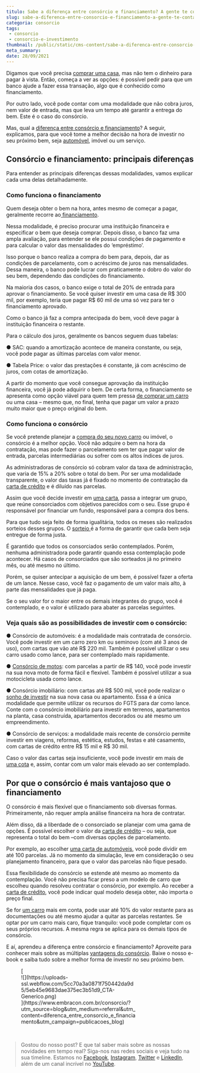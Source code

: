 ```yaml
---
titulo: Sabe a diferença entre consórcio e financiamento? A gente te conta!
slug: sabe-a-diferenca-entre-consorcio-e-financiamento-a-gente-te-conta
categoria: consorcio
tags:
 - consorcio
 - consorcio-e-investimento
thumbnail: /public/static/cms-content/sabe-a-diferenca-entre-consorcio-e-financiamento-a-gente-te-conta.jpg
meta_summary: 
date: 28/09/2021
---
```

Digamos que você precisa [comprar uma casa](https://www.embracon.com.br/blog/quero-comprar-uma-casa-ou-carro-com-consorcio-por-onde-comecar), mas não tem o dinheiro para pagar à vista. Então, começa a ver as opções: é possível pedir para que um banco ajude a fazer essa transação, algo que é conhecido como financiamento.

Por outro lado, você pode contar com uma modalidade que não cobra juros, nem valor de entrada, mas que leva um tempo até garantir a entrega do bem. Este é o caso do consórcio.

Mas, qual a [diferença entre consórcio e financiamento](https://www.embracon.com.br/blog/financiamento-ou-consorcio-o-que-e-melhor-na-compra-de-um-imovel)? A seguir, explicamos, para que você tome a melhor decisão na hora de investir no seu próximo bem, seja [automóvel](https://www.embracon.com.br/consorcio-de-carros), imóvel ou um serviço.

Consórcio e financiamento: principais diferenças
------------------------------------------------

Para entender as principais diferenças dessas modalidades, vamos explicar cada uma delas detalhadamente.

### Como funciona o financiamento

Quem deseja obter o bem na hora, antes mesmo de começar a pagar, geralmente recorre ao[ financiamento](https://www.embracon.com.br/blog/entenda-quais-sao-as-6-maiores-desvantagens-do-financiamento).

Nessa modalidade, é preciso procurar uma instituição financeira e especificar o bem que deseja comprar. Depois disso, o banco faz uma ampla avaliação, para entender se ele possui condições de pagamento e para calcular o valor das mensalidades do ‘empréstimo’.

Isso porque o banco realiza a compra do bem para, depois, dar as condições de parcelamento, com o acréscimo de juros nas mensalidades. Dessa maneira, o banco pode lucrar com praticamente o dobro do valor do seu bem, dependendo das condições do financiamento.

Na maioria dos casos, o banco exige o total de 20% de entrada para aprovar o financiamento. Se você quiser investir em uma casa de R$ 300 mil, por exemplo, teria que pagar R$ 60 mil de uma só vez para ter o financiamento aprovado.

Como o banco já faz a compra antecipada do bem, você deve pagar à instituição financeira o restante.

Para o cálculo dos juros, geralmente os bancos seguem duas tabelas:

● SAC: quando a amortização acontece de maneira constante, ou seja, você pode pagar as últimas parcelas com valor menor.

● Tabela Price: o valor das prestações é constante, já com acréscimo de juros, com cotas de amortização.

A partir do momento que você consegue aprovação da instituição financeira, você já pode adquirir o bem. De certa forma, o financiamento se apresenta como opção viável para quem tem pressa [de comprar um carro](https://www.embracon.com.br/consorcio-de-carros) ou uma casa – mesmo que, no final, tenha que pagar um valor a prazo muito maior que o preço original do bem.

### Como funciona o consórcio

Se você pretende planejar a [compra do seu novo carro](https://www.embracon.com.br/blog/confira-9-sinais-de-que-e-hora-de-trocar-de-carro) ou imóvel, o consórcio é a melhor opção. Você não adquire o bem na hora da contratação, mas pode fazer o parcelamento sem ter que pagar valor de entrada, parcelas intermediárias ou sofrer com os altos índices de juros.

As administradoras de consórcio só cobram valor da taxa de administração, que varia de 15% a 20% sobre o total do bem. Por ser uma modalidade transparente, o valor das taxas já é fixado no momento de contratação da [carta de crédito](https://www.embracon.com.br/conhecaoconsorcio/o-que-e-carta-de-credito) e é diluído nas parcelas.

Assim que você decide investir em [uma carta](https://www.embracon.com.br/blog/o-que-voce-precisa-saber-sobre-a-carta-de-credito-de-consorcios), passa a integrar um grupo, que reúne consorciados com objetivos parecidos com o seu. Esse grupo é responsável por financiar um fundo, responsável para a compra dos bens.

Para que tudo seja feito de forma igualitária, todos os meses são realizados sorteios desses grupos. O [sorteio ](https://www.embracon.com.br/blog/assembleia-de-consorcio-como-funciona)é a forma de garantir que cada bem seja entregue de forma justa.

É garantido que todos os consorciados serão contemplados. Porém, nenhuma administradora pode garantir quando essa contemplação pode acontecer. Há casos de consorciados que são sorteados já no primeiro mês, ou até mesmo no último.

Porém, se quiser antecipar a aquisição de um bem, é possível fazer a oferta de um lance. Nesse caso, você faz o pagamento de um valor mais alto, à parte das mensalidades que já paga.

Se o seu valor for o maior entre os demais integrantes do grupo, você é contemplado, e o valor é utilizado para abater as parcelas seguintes.

### Veja quais são as possibilidades de investir com o consórcio:

● Consórcio de automóveis: é a modalidade mais contratada de consórcio. Você pode investir em um carro zero km ou seminovo (com até 3 anos de uso), com cartas que vão até R$ 220 mil. Também é possível utilizar o seu carro usado como lance, para ser contemplado mais rapidamente.

● [Consórcio de motos](https://www.embracon.com.br/blog/como-escolher-um-consorcio-de-moto): com parcelas a partir de R$ 140, você pode investir na sua nova moto de forma fácil e flexível. Também é possível utilizar a sua motocicleta usada como lance.

● Consórcio imobiliário: com cartas até R$ 500 mil, você pode realizar o[ sonho de investir](https://www.embracon.com.br/blog/entenda-como-comecar-a-investir-mesmo-com-pouco-dinheiro) na sua nova casa ou apartamento. Essa é a única modalidade que permite utilizar os recursos do FGTS para dar como lance. Conte com o consórcio imobiliário para investir em terrenos, apartamentos na planta, casa construída, apartamentos decorados ou até mesmo um empreendimento.

● Consórcio de serviços: a modalidade mais recente de consórcio permite investir em viagens, reformas, estética, estudos, festas e até casamento, com cartas de crédito entre R$ 15 mil e R$ 30 mil.

Caso o valor das cartas seja insuficiente, você pode investir em mais de [uma cota](https://www.embracon.com.br/blog/entenda-o-que-e-e-como-funciona-uma-cota-de-consorcio) e, assim, contar com um valor mais elevado ao ser contemplado.

Por que o consórcio é mais vantajoso que o financiamento
--------------------------------------------------------

O consórcio é mais flexível que o financiamento sob diversas formas. Primeiramente, não requer ampla análise financeira na hora de contratar.

Além disso, dá a liberdade de o consorciado se planejar com uma gama de opções. É possível escolher o valor da [carta de crédito](https://www.embracon.com.br/blog/o-que-voce-precisa-saber-sobre-a-carta-de-credito-de-consorcios) – ou seja, que representa o total do bem –com diversas opções de parcelamento.

Por exemplo, ao escolher [uma carta de automóveis](https://www.embracon.com.br/blog/o-que-voce-precisa-saber-sobre-a-carta-de-credito-de-consorcios), você pode dividir em até 100 parcelas. Já no momento da simulação, leve em consideração o seu planejamento financeiro, para que o valor das parcelas não fique pesado.

Essa flexibilidade do consórcio se estende até mesmo ao momento da contemplação. Você não precisa ficar preso a um modelo de carro que escolheu quando resolveu contratar o consórcio, por exemplo. Ao receber a[ carta de crédito](https://www.embracon.com.br/conhecaoconsorcio/o-que-e-carta-de-credito), você pode indicar qual modelo deseja obter, não importa o preço final.

Se for [um carro](https://www.embracon.com.br/consorcio-de-carros) mais em conta, pode usar até 10% do valor restante para as documentações ou até mesmo ajudar a quitar as parcelas restantes. Se optar por um carro mais caro, fique tranquilo: você pode completar com os seus próprios recursos. A mesma regra se aplica para os demais tipos de consórcio.

E aí, aprendeu a diferença entre consórcio e financiamento? Aproveite para conhecer mais sobre as múltiplas [vantagens do consórcio](https://www.embracon.com.br/blog/confira-10-vantagens-indiscutiveis-do-consorcio). Baixe o nosso e-book e saiba tudo sobre a melhor forma de investir no seu próximo bem.

<figure class="w-richtext-figure-type-image w-richtext-align-center" style="max-width:310px">[<div>![](https://uploads-ssl.webflow.com/5cc70a3a0871f750442da9d5/5eb45e9683dae375ec3b51d9_CTA-Generico.png)</div>](https://www.embracon.com.br/consorcio/?utm_source=blog&utm_medium=referral&utm_content=diferenca_entre_consorcio_e_financiamento&utm_campaign=publicacoes_blog)</figure>‍

> Gostou do nosso post? E que tal saber mais sobre as nossas novidades em tempo real? Siga-nos nas redes sociais e veja tudo na sua timeline. Estamos no [Facebook](https://www.facebook.com/embracon/), [Instagram](https://www.instagram.com/embraconoficial/), [Twitter](https://twitter.com/embracon) e [LinkedIn](https://www.linkedin.com/company/1018875/), além de um canal incrível no [YouTube](https://www.youtube.com/channel/UCL-Y0mv9zc73Iek48NLUBzQ).
